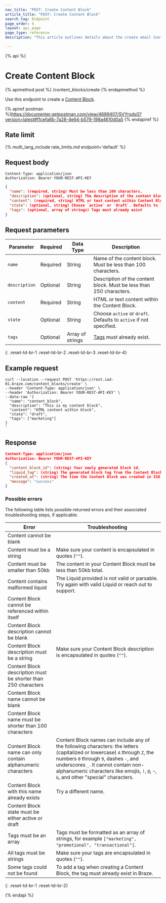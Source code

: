 ```yaml
---
nav_title: "POST: Create Content Block"
article_title: "POST: Create Content Block"
search_tag: Endpoint
page_order: 4
layout: api_page
page_type: reference
description: "This article outlines details about the create email Content Blocks Braze endpoint."

---
```

{% api %}
# Create Content Block
{% apimethod post %}
/content_blocks/create
{% endapimethod %}

Use this endpoint to create a [Content Block]({{site.baseurl}}/user_guide/engagement_tools/templates_and_media/content_blocks/).

{% apiref postman %}https://documenter.getpostman.com/view/4689407/SVYrsdsG?version=latest#f1cefa8b-7a28-4e64-b579-198a4610d0a5 {% endapiref %}

## Rate limit

{% multi_lang_include rate_limits.md endpoint='default' %}

## Request body

```
Content-Type: application/json
Authorization: Bearer YOUR-REST-API-KEY
```

```json
{
  "name": (required, string) Must be less than 100 characters,
  "description": (optional, string) The description of the content block. Must be less than 250 character,
  "content": (required, string) HTML or text content within Content Block,
  "state": (optional, string) Choose `active` or `draft`. Defaults to `active` if not specified,
  "tags": (optional, array of strings) Tags must already exist
}
```

## Request parameters

| Parameter | Required | Data Type | Description |
|---|---|---|---|
| `name` | Required | String | Name of the content block. Must be less than 100 characters. |
| `description` | Optional | String | Description of the content block. Must be less than 250 characters. |
| `content` | Required | String | HTML or text content within the Content Block. |
| `state` | Optional | String | Choose `active` or `draft`. Defaults to `active` if not specified. |
| `tags` | Optional | Array of strings | [Tags]({{site.baseurl}}/user_guide/administrative/app_settings/manage_app_group/tags/) must already exist. |
{: .reset-td-br-1 .reset-td-br-2 .reset-td-br-3  .reset-td-br-4}

## Example request
```
curl --location --request POST 'https://rest.iad-01.braze.com/content_blocks/create' \
--header 'Content-Type: application/json' \
--header 'Authorization: Bearer YOUR-REST-API-KEY' \
--data-raw '{
  "name": "content_block",
  "description": "This is my content block",
  "content": "HTML content within block",
  "state": "draft",
  "tags": ["marketing"]
}
'
```

## Response

```json
Content-Type: application/json
Authorization: Bearer YOUR-REST-API-KEY
{
  "content_block_id": (string) Your newly generated block id,
  "liquid_tag": (string) The generated block tag from the Content Block name,
  "created_at": (string) The time the Content Block was created in ISO 8601,
  "message": "success"
}
```

### Possible errors

The following table lists possible returned errors and their associated troubleshooting steps, if applicable.

| Error | Troubleshooting |
| --- | --- |
| Content cannot be blank |
| Content must be a string | Make sure your content is encapsulated in quotes (`""`). |
| Content must be smaller than 50kb | The content in your Content Block must be less than 50kb total. |
| Content contains malformed liquid | The Liquid provided is not valid or parsable. Try again with valid Liquid or reach out to support. |
| Content Block cannot be referenced within itself |
| Content Block description cannot be blank |
| Content Block description must be a string | Make sure your Content Block description is encapsulated in quotes (`""`). |
| Content Block description must be shorter than 250 characters |
| Content Block name cannot be blank |
| Content Block name must be shorter than 100 characters |
| Content Block name can only contain alphanumeric characters | Content Block names can include any of the following characters: the letters (capitalized or lowercase) `A` through `Z`, the numbers `0` through `9`, dashes `-`, and underscores `_`. It cannot contain non-alphanumeric characters like emojis, `!`, `@`, `~`, `&`, and other "special" characters. |
| Content Block with this name already exists | Try a different name. |
| Content Block state must be either active or draft |
| Tags must be an array | Tags must be formatted as an array of strings, for example `["marketing", "promotional", "transactional"]`. |
| All tags must be strings | Make sure your tags are encapsulated in quotes (`""`). |
| Some tags could not be found | To add a tag when creating a Content Block, the tag must already exist in Braze. |
{: .reset-td-br-1 .reset-td-br-2}


{% endapi %}
